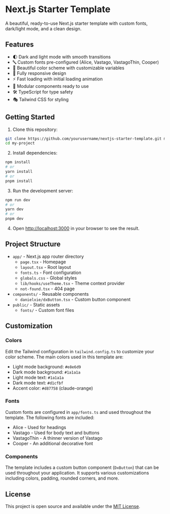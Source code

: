 # Next.js Starter Template

A beautiful, ready-to-use Next.js starter template with custom fonts, dark/light mode, and a clean design.

## Features

- 🌓 Dark and light mode with smooth transitions
- 🔤 Custom fonts pre-configured (Alice, Vastago, VastagoThin, Cooper)
- 🎨 Beautiful color scheme with customizable variables
- 📱 Fully responsive design
- ⚡ Fast loading with initial loading animation
- 🧩 Modular components ready to use
- 🛠️ TypeScript for type safety
- 🎭 Tailwind CSS for styling

## Getting Started

1. Clone this repository:
```bash
git clone https://github.com/yourusername/nextjs-starter-template.git my-project
cd my-project
```

2. Install dependencies:
```bash
npm install
# or
yarn install
# or
pnpm install
```

3. Run the development server:
```bash
npm run dev
# or
yarn dev
# or
pnpm dev
```

4. Open [http://localhost:3000](http://localhost:3000) in your browser to see the result.

## Project Structure

- `app/` - Next.js app router directory
  - `page.tsx` - Homepage
  - `layout.tsx` - Root layout
  - `fonts.ts` - Font configuration
  - `globals.css` - Global styles
  - `lib/hooks/useTheme.tsx` - Theme context provider
  - `not-found.tsx` - 404 page
- `components/` - Reusable components
  - `danielxie/dxButton.tsx` - Custom button component
- `public/` - Static assets
  - `fonts/` - Custom font files

## Customization

### Colors

Edit the Tailwind configuration in `tailwind.config.ts` to customize your color scheme. The main colors used in this template are:

- Light mode background: `#e8e6d9`
- Dark mode background: `#1a1a1a`
- Light mode text: `#1a1a1a`
- Dark mode text: `#d1cfbf`
- Accent color: `#d87758` (claude-orange)

### Fonts

Custom fonts are configured in `app/fonts.ts` and used throughout the template. The following fonts are included:

- Alice - Used for headings
- Vastago - Used for body text and buttons
- VastagoThin - A thinner version of Vastago
- Cooper - An additional decorative font

### Components

The template includes a custom button component (`DxButton`) that can be used throughout your application. It supports various customizations including colors, padding, rounded corners, and more.

## License

This project is open source and available under the [MIT License](LICENSE).
